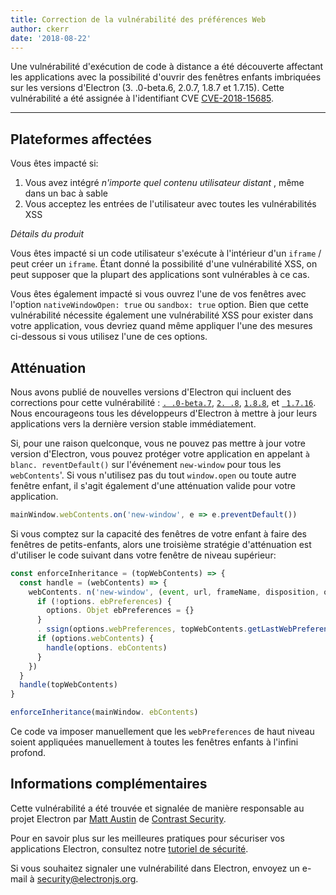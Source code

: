 ```yaml
---
title: Correction de la vulnérabilité des préférences Web
author: ckerr
date: '2018-08-22'
---
```


Une vulnérabilité d'exécution de code à distance a été découverte affectant les applications avec la possibilité d'ouvrir des fenêtres enfants imbriquées sur les versions d'Electron (3. .0-beta.6, 2.0.7, 1.8.7 et 1.7.15). Cette vulnérabilité a été assignée à l'identifiant CVE [CVE-2018-15685](https://cve.mitre.org/cgi-bin/cvename.cgi?name=CVE-2018-15685).

---

## Plateformes affectées

Vous êtes impacté si:

1. Vous avez intégré _n'importe quel contenu utilisateur distant_ , même dans un bac à sable
2. Vous acceptez les entrées de l'utilisateur avec toutes les vulnérabilités XSS

_Détails du produit_

Vous êtes impacté si un code utilisateur s'exécute à l'intérieur d'un `iframe` / peut créer un `iframe`. Étant donné la possibilité d'une vulnérabilité XSS, on peut supposer que la plupart des applications sont vulnérables à ce cas.

Vous êtes également impacté si vous ouvrez l'une de vos fenêtres avec l'option `nativeWindowOpen: true` ou `sandbox: true` option.  Bien que cette vulnérabilité nécessite également une vulnérabilité XSS pour exister dans votre application, vous devriez quand même appliquer l'une des mesures ci-dessous si vous utilisez l'une de ces options.

## Atténuation

Nous avons publié de nouvelles versions d'Electron qui incluent des corrections pour cette vulnérabilité : [`. .0-beta.7`](https://github.com/electron/electron/releases/tag/v3.0.0-beta.7), [`2. .8`](https://github.com/electron/electron/releases/tag/v2.0.8), [`1.8.8`](https://github.com/electron/electron/releases/tag/v1.8.8), et [` 1.7.16`](https://github.com/electron/electron/releases/tag/v1.7.16). Nous encourageons tous les développeurs d'Electron à mettre à jour leurs applications vers la dernière version stable immédiatement.

Si, pour une raison quelconque, vous ne pouvez pas mettre à jour votre version d'Electron, vous pouvez protéger votre application en appelant `à blanc. reventDefault()` sur l'événement `new-window` pour tous les  `webContents`'. Si vous n'utilisez pas du tout `window.open` ou toute autre fenêtre enfant, il s'agit également d'une atténuation valide pour votre application.

```javascript
mainWindow.webContents.on('new-window', e => e.preventDefault())
```

Si vous comptez sur la capacité des fenêtres de votre enfant à faire des fenêtres de petits-enfants, alors une troisième stratégie d'atténuation est d'utiliser le code suivant dans votre fenêtre de niveau supérieur:

```javascript
const enforceInheritance = (topWebContents) => {
  const handle = (webContents) => {
    webContents. n('new-window', (event, url, frameName, disposition, options) => {
      if (!options. ebPreferences) {
        options. Objet ebPreferences = {}
      }
      . ssign(options.webPreferences, topWebContents.getLastWebPreferences())
      if (options.webContents) {
        handle(options. ebContents)
      }
    })
  }
  handle(topWebContents)
}

enforceInheritance(mainWindow. ebContents)
```

Ce code va imposer manuellement que les `webPreferences` de haut niveau soient appliquées manuellement à toutes les fenêtres enfants à l'infini profond.

## Informations complémentaires

Cette vulnérabilité a été trouvée et signalée de manière responsable au projet Electron par [Matt Austin](https://twitter.com/mattaustin) de [Contrast Security](https://www.contrastsecurity.com/security-influencers/cve-2018-15685).

Pour en savoir plus sur les meilleures pratiques pour sécuriser vos applications Electron, consultez notre [tutoriel de sécurité][].

Si vous souhaitez signaler une vulnérabilité dans Electron, envoyez un e-mail à security@electronjs.org.

[tutoriel de sécurité]: https://electronjs.org/docs/tutorial/security
